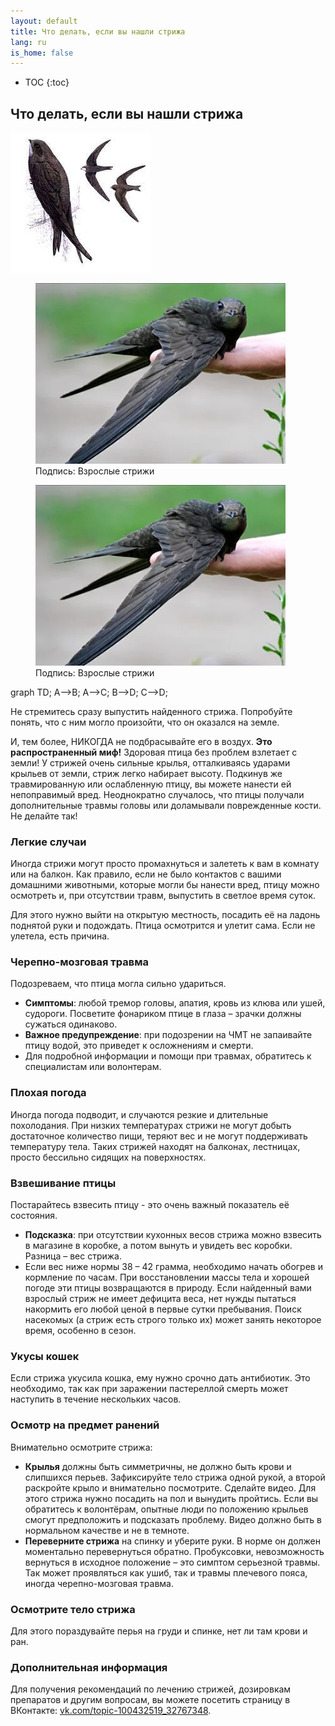 ```yaml
---
layout: default
title: Что делать, если вы нашли стрижа
lang: ru
is_home: false
---
```


* TOC
{:toc}

## Что делать, если вы нашли стрижа

![Swift](../assets/images/swift.jpg)

<figure>
  <img src="../assets/images/adult_swift.webp" alt="Взрослые стрижи" width="400">
  <figcaption>Подпись: Взрослые стрижи</figcaption>
</figure>

<figure>
  <img src="../assets/images/adult_swift.webp" alt="Взрослые стрижи" width="400">
  <figcaption>Подпись: Взрослые стрижи</figcaption>
</figure>


<div class="mermaid">
graph TD;
    A-->B;
    A-->C;
    B-->D;
    C-->D;
</div>

Не стремитесь сразу выпустить найденного стрижа. Попробуйте понять, что с ним могло произойти, что он оказался на земле.

И, тем более, НИКОГДА не подбрасывайте его в воздух. **Это распространенный миф!**
Здоровая птица без проблем взлетает с земли! У стрижей очень сильные крылья, отталкиваясь ударами крыльев от земли, стриж легко набирает высоту. Подкинув же травмированную или ослабленную птицу, вы можете нанести ей непоправимый вред. Неоднократно случалось, что птицы получали дополнительные травмы головы или доламывали поврежденные кости. Не делайте так!

### Легкие случаи

Иногда стрижи могут просто промахнуться и залететь к вам в комнату или на балкон. Как правило, если не было контактов с вашими домашними животными, которые могли бы нанести вред, птицу можно осмотреть и, при отсутствии травм, выпустить в светлое время суток.

Для этого нужно выйти на открытую местность, посадить её на ладонь поднятой руки и подождать. Птица осмотрится и улетит сама. Если не улетела, есть причина.

### Черепно-мозговая травма

Подозреваем, что птица могла сильно удариться. 
- **Симптомы**: любой тремор головы, апатия, кровь из клюва или ушей, судороги. Посветите фонариком птице в глаза – зрачки должны сужаться одинаково.
- **Важное предупреждение**: при подозрении на ЧМТ не запаивайте птицу водой, это приведет к осложнениям и смерти.
- Для подробной информации и помощи при травмах, обратитесь к специалистам или волонтерам.

### Плохая погода

Иногда погода подводит, и случаются резкие и длительные похолодания. При низких температурах стрижи не могут добыть достаточное количество пищи, теряют вес и не могут поддерживать температуру тела. Таких стрижей находят на балконах, лестницах, просто бессильно сидящих на поверхностях.

### Взвешивание птицы

Постарайтесь взвесить птицу - это очень важный показатель её состояния.
- **Подсказка**: при отсутствии кухонных весов стрижа можно взвесить в магазине в коробке, а потом вынуть и увидеть вес коробки. Разница – вес стрижа.
- Если вес ниже нормы 38 – 42 грамма, необходимо начать обогрев и кормление по часам. При восстановлении массы тела и хорошей погоде эти птицы возвращаются в природу. Если найденный вами взрослый стриж не имеет дефицита веса, нет нужды пытаться накормить его любой ценой в первые сутки пребывания. Поиск насекомых (а стриж есть строго только их) может занять некоторое время, особенно в сезон.

### Укусы кошек

Если стрижа укусила кошка, ему нужно срочно дать антибиотик. Это необходимо, так как при заражении пастереллой смерть может наступить в течение нескольких часов. 

### Осмотр на предмет ранений

Внимательно осмотрите стрижа:
- **Крылья** должны быть симметричны, не должно быть крови и слипшихся перьев. Зафиксируйте тело стрижа одной рукой, а второй раскройте крыло и внимательно посмотрите. Сделайте видео. Для этого стрижа нужно посадить на пол и вынудить пройтись. Если вы обратитесь к волонтёрам, опытные люди по положению крыльев смогут предположить и подсказать проблему. Видео должно быть в нормальном качестве и не в темноте.
- **Переверните стрижа** на спинку и уберите руки. В норме он должен моментально перевернуться обратно. Пробуксовки, невозможность вернуться в исходное положение – это симптом серьезной травмы. Так может проявляться как ушиб, так и травмы плечевого пояса, иногда черепно-мозговая травма.

### Осмотрите тело стрижа

Для этого пораздувайте перья на груди и спинке, нет ли там крови и ран.

### Дополнительная информация

Для получения рекомендаций по лечению стрижей, дозировкам препаратов и другим вопросам, вы можете посетить страницу в ВКонтакте: [vk.com/topic-100432519_32767348](https://vk.com/topic-100432519_32767348).
